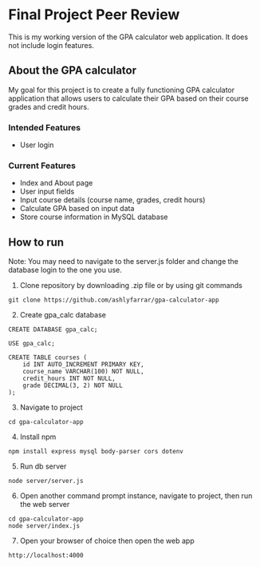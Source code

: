 # Final Project Peer Review
This is my working version of the GPA calculator web application. It does not include login features.

## About the GPA calculator
My goal for this project is to create a fully functioning GPA calculator application that allows users to calculate their GPA based on their course grades and credit hours. 

### Intended Features
- User login

### Current Features
- Index and About page
- User input fields
- Input course details (course name, grades, credit hours)
- Calculate GPA based on input data
- Store course information in MySQL database

## How to run 
Note: You may need to navigate to the server.js folder and change the database login to the one you use.
1. Clone repository by downloading .zip file or by using git commands
```
git clone https://github.com/ashlyfarrar/gpa-calculator-app
```
2. Create gpa_calc database
```
CREATE DATABASE gpa_calc;

USE gpa_calc;

CREATE TABLE courses (
    id INT AUTO_INCREMENT PRIMARY KEY,
    course_name VARCHAR(100) NOT NULL,
    credit_hours INT NOT NULL,
    grade DECIMAL(3, 2) NOT NULL
);
```
3. Navigate to project
```
cd gpa-calculator-app
```
4. Install npm
```
npm install express mysql body-parser cors dotenv
```
5. Run db server
```
node server/server.js
```
6. Open another command prompt instance, navigate to project, then run the web server
```
cd gpa-calculator-app
node server/index.js
```
7. Open your browser of choice then open the web app
```
http://localhost:4000
```

